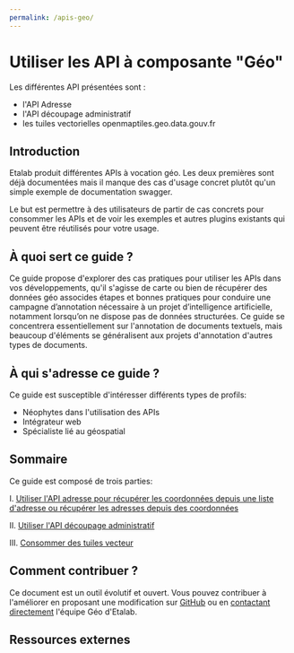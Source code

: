 ```yaml
---
permalink: /apis-geo/
---
```


# Utiliser les API à composante "Géo"

Les différentes API présentées sont :

- l'API Adresse
- l'API découpage administratif
- les tuiles vectorielles openmaptiles.geo.data.gouv.fr

## Introduction 

Etalab produit différentes APIs à vocation géo. Les deux premières sont déjà documentées mais il manque des cas d'usage concret plutôt qu'un simple exemple de documentation swagger.

Le but est permettre à des utilisateurs de partir de cas concrets pour consommer les APIs et de voir les exemples et autres plugins existants qui peuvent être réutilisés pour votre usage. 

## À quoi sert ce guide ?

Ce guide propose d'explorer des cas pratiques pour utiliser les APIs dans vos développements, qu'il s'agisse de carte ou bien de récupérer des données géo assocides étapes et bonnes pratiques pour conduire une campagne d’annotation nécessaire à un projet d’intelligence artificielle, notamment lorsqu’on ne dispose pas de données structurées. Ce guide se concentrera essentiellement sur l'annotation de documents textuels, mais beaucoup d'éléments se généralisent aux projets d'annotation d'autres types de documents. 

## À qui s'adresse ce guide ?

Ce guide est susceptible d'intéresser différents types de profils:

- Néophytes dans l'utilisation des APIs
- Intégrateur web
- Spécialiste lié au géospatial

## Sommaire

Ce guide est composé de trois parties:


I. [Utiliser l'API adresse pour récupérer les coordonnées depuis une liste d'adresse ou récupérer les adresses depuis des coordonnées](1-api-adresse.md)

II. [Utiliser l'API découpage administratif](2-api-decoupage-administratif.md)

III. [Consommer des tuiles vecteur](3-tuiles-vecteur.md)


## Comment contribuer ?

Ce document est un outil évolutif et ouvert. Vous pouvez contribuer à l'améliorer en proposant une modification sur [GitHub](https://github.com/etalab/guides.etalab.gouv.fr/edit/master/apis-geo/) ou en [contactant directement](mailto:geo@data.gouv.fr) l'équipe Géo d'Etalab. 

## Ressources externes
